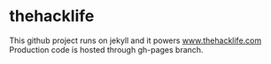 thehacklife
===========
This github project runs on jekyll and it powers www.thehacklife.com
Production code is hosted through gh-pages branch.